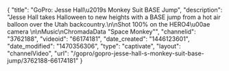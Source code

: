 {
    "title": "GoPro: Jesse Hall\u2019s Monkey Suit BASE Jump",
    "description": "Jesse Hall takes Halloween to new heights with a BASE jump from a hot air balloon over the Utah backcountry.\n\nShot 100% on the HERO4\u00ae camera \n\nMusic\nChromadaData \"Space Monkey\"",
    "channelid": "3762188",
    "videoid": "66174181",
    "date_created": "1446123601",
    "date_modified": "1470356306",
    "type": "captivate",
    "layout": "channelVideo",
    "url": "\/gopro\/gopro-jesse-hall-s-monkey-suit-base-jump\/3762188-66174181"
}